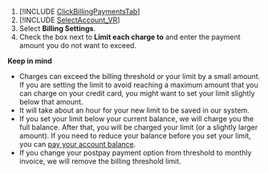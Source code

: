 1. [!INCLUDE [ClickBillingPaymentsTab](./ClickBillingPaymentsTab.md)]
1. [!INCLUDE [SelectAccount_VR](./SelectAccount_VR.md)]
1. Select **Billing Settings**.
1. Check the box next to **Limit each charge to** and enter the payment amount you do not want to exceed.

**Keep in mind**

- Charges can exceed the billing threshold or your limit by a small amount. If you are setting the limit to avoid reaching a maximum amount			that you can charge on your credit card, you might want to set your limit slightly below that amount.
- It will take about an hour for your new limit to be saved in our system.
- If you set your limit below your current balance, we will charge you the full balance. After that, you will be charged your limit (or a slightly larger amount). If you need to reduce your balance before you set your limit, you can [pay your account balance](../hlp_BA_PROC_MakePayment.md).
- If you change your postpay payment option from threshold to monthly invoice, we will remove the billing threshold limit.



